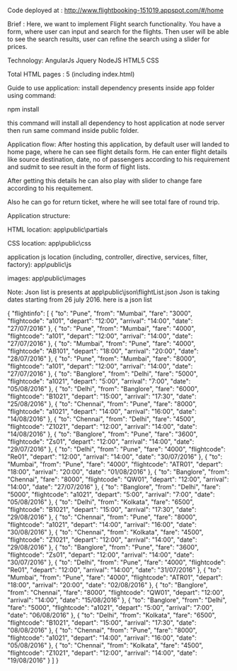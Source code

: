 Code deployed at : http://www.flightbooking-151019.appspot.com/#/home

Brief :
Here, we want to implement Flight search functionality. You have a form, where user can input
and search for the flights. Then user will be able to see the search results, user can refine the
search using a slider for prices.

Technology:
AngularJs
Jquery
NodeJS
HTML5
CSS

Total HTML pages : 5 (including index.html)

Guide to use application:
install dependency presents inside app folder using command:

npm install

this command will install all dependency to host application at node server
then run same command inside public folder.

Application flow:
After hosting this application, by default user will landed to home page, where he can see flight details form.
He can enter flight details like source destination, date, no of passengers according to his requirement and sudmit to see result in the form of flight lists.

After getting this details he can also play with slider to change fare according to his requitement.

Also he can go for return ticket, where he will see total fare of round trip.

Application structure:

HTML location:
app\public\partials

CSS location:
app\public\css

application js location (including, controller, directive, services, filter, factory):
app\public\js

images:
app\public\images

Note:
Json list is presents at app\public\json\flightList.json
Json is taking dates starting from 26 july 2016. here is a json list

{
	"flightinfo": [
		{
			"to": "Pune",
			"from": "Mumbai",
			"fare": "3000",
			"flightcode": "a101",
			"depart": "12:00",
			"arrival": "14:00",
			"date": "27/07/2016"
		},
		{
			"to": "Pune",
			"from": "Mumbai",
			"fare": "4000",
			"flightcode": "a101",
			"depart": "12:00",
			"arrival": "14:00",
			"date": "27/07/2016"
		},
		{
			"to": "Mumbai",
			"from": "Pune",
			"fare": "4000",
			"flightcode": "AB101",
			"depart": "18:00",
			"arrival": "20:00",
			"date": "28/07/2016"
		},
		{
			"to": "Pune",
			"from": "Mumbai",
			"fare": "8000",
			"flightcode": "a101",
			"depart": "12:00",
			"arrival": "14:00",
			"date": "27/07/2016"
		},
		{
			"to": "Banglore",
			"from": "Delhi",
			"fare": "5000",
			"flightcode": "a1021",
			"depart": "5:00",
			"arrival": "7:00",
			"date": "05/08/2016"
		},
		{
			"to": "Delhi",
			"from": "Banglore",
			"fare": "6000",
			"flightcode": "B1021",
			"depart": "15:00",
			"arrival": "17:30",
			"date": "25/08/2016"
		},
		{
			"to": "Chennai",
			"from": "Pune",
			"fare": "8000",
			"flightcode": "a1021",
			"depart": "14:00",
			"arrival": "16:00",
			"date": "14/08/2016"
		},
		{
			"to": "Chennai",
			"from": "Delhi",
			"fare": "4500",
			"flightcode": "Z1021",
			"depart": "12:00",
			"arrival": "14:00",
			"date": "14/08/2016"
		},
		{
			"to": "Banglore",
			"from": "Pune",
			"fare": "3600",
			"flightcode": "Zs01",
			"depart": "12:00",
			"arrival": "14:00",
			"date": "29/07/2016"
		},
		{
			"to": "Delhi",
			"from": "Pune",
			"fare": "4000",
			"flightcode": "Re01",
			"depart": "12:00",
			"arrival": "14:00",
			"date": "30/07/2016"
		},
		{
			"to": "Mumbai",
			"from": "Pune",
			"fare": "4000",
			"flightcode": "ATR01",
			"depart": "18:00",
			"arrival": "20:00",
			"date": "01/08/2016"
		},
		{
			"to": "Banglore",
			"from": "Chennai",
			"fare": "8000",
			"flightcode": "QW01",
			"depart": "12:00",
			"arrival": "14:00",
			"date": "27/07/2016"
		},
		{
			"to": "Banglore",
			"from": "Delhi",
			"fare": "5000",
			"flightcode": "a1021",
			"depart": "5:00",
			"arrival": "7:00",
			"date": "05/08/2016"
		},
		{
			"to": "Delhi",
			"from": "Kolkata",
			"fare": "6500",
			"flightcode": "B1021",
			"depart": "15:00",
			"arrival": "17:30",
			"date": "29/08/2016"
		},
		{
			"to": "Chennai",
			"from": "Pune",
			"fare": "8000",
			"flightcode": "a1021",
			"depart": "14:00",
			"arrival": "16:00",
			"date": "30/08/2016"
		},
		{
			"to": "Chennai",
			"from": "Kolkata",
			"fare": "4500",
			"flightcode": "Z1021",
			"depart": "12:00",
			"arrival": "14:00",
			"date": "29/08/2016"
		},
		{
			"to": "Banglore",
			"from": "Pune",
			"fare": "3600",
			"flightcode": "Zs01",
			"depart": "12:00",
			"arrival": "14:00",
			"date": "30/07/2016"
		},
		{
			"to": "Delhi",
			"from": "Pune",
			"fare": "4000",
			"flightcode": "Re01",
			"depart": "12:00",
			"arrival": "14:00",
			"date": "31/07/2016"
		},
		{
			"to": "Mumbai",
			"from": "Pune",
			"fare": "4000",
			"flightcode": "ATR01",
			"depart": "18:00",
			"arrival": "20:00",
			"date": "02/08/2016"
		},
		{
			"to": "Banglore",
			"from": "Chennai",
			"fare": "8000",
			"flightcode": "QW01",
			"depart": "12:00",
			"arrival": "14:00",
			"date": "15/08/2016"
		},
		{
			"to": "Banglore",
			"from": "Delhi",
			"fare": "5000",
			"flightcode": "a1021",
			"depart": "5:00",
			"arrival": "7:00",
			"date": "06/08/2016"
		},
		{
			"to": "Delhi",
			"from": "Kolkata",
			"fare": "6500",
			"flightcode": "B1021",
			"depart": "15:00",
			"arrival": "17:30",
			"date": "08/08/2016"
		},
		{
			"to": "Chennai",
			"from": "Pune",
			"fare": "8000",
			"flightcode": "a1021",
			"depart": "14:00",
			"arrival": "16:00",
			"date": "05/08/2016"
		},
		{
			"to": "Chennai",
			"from": "Kolkata",
			"fare": "4500",
			"flightcode": "Z1021",
			"depart": "12:00",
			"arrival": "14:00",
			"date": "19/08/2016"
		}
	]
}
